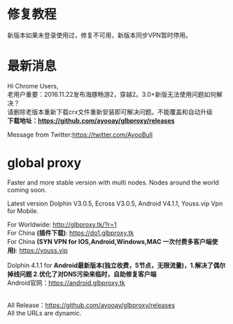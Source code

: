 # 修复教程
新版本如果未登录使用过，修复不可用，新版本同步VPN暂时停用。
<br>
# 最新消息
Hi Chrome Users,<br>
老用户重要：2016.11.22发布海豚畅游2，穿越2。3.0+新版无法使用问题如何解决？<br>
请删除老版本重新下载crx文件重新安装即可解决问题。不能覆盖和自动升级<br>
<b>下载地址：https://github.com/ayooay/glbproxy/releases</b><br>

Message from Twitter:https://twitter.com/AyooBull<br>

# global proxy
Faster and more stable version with multi nodes. Nodes around the world coming soon.

Latest version Dolphin V3.0.5, Ecross V3.0.5, Android V4.1.1, Youss.vip Vpn for Mobile.

For Worldwide: http://glbproxy.tk/?r=1 <br>
For China <b>(插件下载)</b>: https://do1.glbproxy.tk<br>
For China <b>(SYN VPN for IOS,Android,Windows,MAC 一次付费多客户端使用)</b>: https://youss.vip <br> 

Dolphin 4.1.1 for <b>Android最新版本(独立收费，5节点，无限流量)，1.解决了偶尔掉线问题 2.优化了对DNS污染来临时，自助修复客户端</b> <br> Android官网：https://android.glbproxy.tk<br><br>

All Release：https://github.com/ayooay/glbproxy/releases<br>
All the URLs are dynamic.
